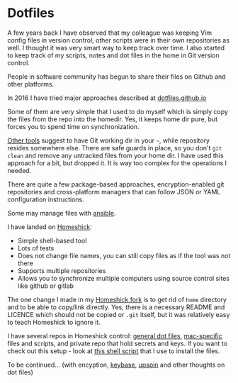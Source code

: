 # Dotfiles

A few years back I have observed that my colleague was keeping Vim config files in version control, other scripts were in their own repositories as well. I thought it was very smart way to keep track over time. I also xtarted to keep track of my scripts, notes and dot files in the home in Git version control.

People in software community has begun to share their files on Github and other platforms.

In 2016 I have tried major approaches described at [dotfiles.github.io](http://dotfiles.github.io)

Some of them are very simple that I used to do myself which is simply copy the files from the repo into the homedir. Yes, it keeps home dir pure, but forces you to spend time on synchronization.

[Other tools](https://github.com/RichiH/vcsh) suggest to have Git working dir in your `~`, while repository resides somewhere else. There are safe guards in place, so you don't `git clean` and remove any untracked files from your home dir. I have used this approach for a bit, but dropped it. It is way too complex for the operations I needed.

There are quite a few package-based approaches, encryption-enabled git repositories and cross-platform managers that can follow JSON or YAML configuration instructions.

Some may manage files with [ansible](http://docs.ansible.com/ansible/latest/index.html).

I have landed on [Homeshick](https://github.com/andsens/homeshick):
* Simple shell-based tool
* Lots of tests
* Does not change file names, you can still copy files as if the tool was not there
* Supports multiple repositories
* Allows you to synchronize multiple computers using source control sites like github or gitlab

The one change I made in my [Homeshick fork](https://github.com/andsens/homeshick) is to get rid of `home` directory and to be able to copy/link directly. Yes, there is a necessary README and LICENCE which should not be copied or `.git` itself, but it was relatively easy to teach Homeshick to ignore it.

I have several repos in Homeshick control: [general dot files](https://github.com/antontsv/.files), [mac-specific](https://github.com/antontsv/apple.bin) files and scripts, and private repo that hold secrets and keys.
If you want to check out this setup - look at [this shell script](https://git.io/all.files) that I use to install the files.

To be continued... (with encyption, [keybase](https://keybase.io), [upspin](https://upspin.io) and other thoughts on dot files)
